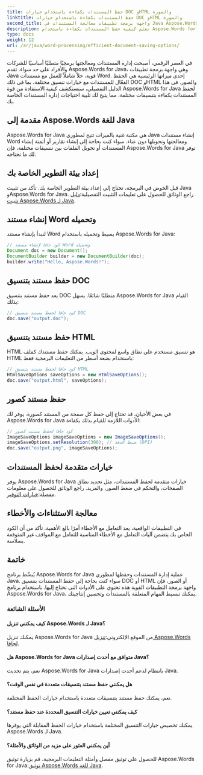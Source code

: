 ```yaml
---
title: حفظ المستندات بكفاءة باستخدام خيارات DOC وHTML والصورة
linktitle: حفظ المستندات بكفاءة باستخدام خيارات DOC وHTML والصورة
second_title: واجهة برمجة تطبيقات معالجة المستندات في Java Aspose.Words
description: تعلم كيفية حفظ المستندات بكفاءة باستخدام Aspose.Words for Java. يغطي هذا الدليل خطوة بخطوة خيارات DOC وHTML والصور، مما يعزز مهاراتك في إدارة المستندات.
type: docs
weight: 12
url: /ar/java/word-processing/efficient-document-saving-options/
---
```

في العصر الرقمي، أصبحت إدارة المستندات ومعالجتها برمجيًا متطلبًا أساسيًا للشركات والأفراد على حد سواء. تقدم Aspose.Words for Java، وهي واجهة برمجة تطبيقات Java قوية، حلاً شاملاً للعمل مع مستندات Word. إحدى ميزاتها الرئيسية هي الحفظ الفعّال للمستندات مع خيارات تنسيق مختلفة، بما في ذلك DOC وHTML والصور. في هذا الدليل التفصيلي، سنستكشف كيفية الاستفادة من قوة Aspose.Words for Java لحفظ المستندات بكفاءة بتنسيقات مختلفة، مما يتيح لك تلبية احتياجات إدارة المستندات الخاصة بك.


## مقدمة إلى Aspose.Words للغة Java

Aspose.Words for Java هي مكتبة غنية بالميزات تتيح لمطوري Java إنشاء مستندات Word ومعالجتها وتحويلها دون عناء. سواء كنت بحاجة إلى إنشاء تقارير أو أتمتة إنشاء المستندات أو تحويل الملفات بين تنسيقات مختلفة، فإن Aspose.Words for Java توفر لك ما تحتاجه.

## إعداد بيئة التطوير الخاصة بك

قبل الخوض في البرمجة، تحتاج إلى إعداد بيئة التطوير الخاصة بك. تأكد من تثبيت Java وAspose.Words for Java. راجع الوثائق للحصول على تعليمات التثبيت التفصيلية:[دليل تثبيت Aspose.Words لـ Java](https://releases.aspose.com/words/java/).

## إنشاء مستند Word وتحميله

لنبدأ بإنشاء مستند Word بسيط وتحميله باستخدام Aspose.Words for Java:

```java
// كود جافا لإنشاء مستند Word وتحميله
Document doc = new Document();
DocumentBuilder builder = new DocumentBuilder(doc);
builder.write("Hello, Aspose.Words!");
```

## حفظ مستند بتنسيق DOC

يعد حفظ مستند بتنسيق DOC متطلبًا شائعًا. يسهل Aspose.Words for Java القيام بذلك:

```java
// كود جافا لحفظ مستند بتنسيق DOC
doc.save("output.doc");
```

## حفظ مستند بتنسيق HTML

HTML هو تنسيق مستخدم على نطاق واسع لمحتوى الويب. يمكنك حفظ مستندك كملف HTML باستخدام بضعة أسطر من التعليمات البرمجية فقط:

```java
// كود جافا لحفظ مستند بتنسيق HTML
HtmlSaveOptions saveOptions = new HtmlSaveOptions();
doc.save("output.html", saveOptions);
```

## حفظ مستند كصور

في بعض الأحيان، قد تحتاج إلى حفظ كل صفحة من المستند كصورة. يوفر لك Aspose.Words for Java الأدوات اللازمة للقيام بذلك بكفاءة:

```java
// كود جافا لحفظ مستند كصور
ImageSaveOptions imageSaveOptions = new ImageSaveOptions();
imageSaveOptions.setResolution(300); // ضبط الدقة (DPI)
doc.save("output.png", imageSaveOptions);
```

## خيارات متقدمة لحفظ المستندات

 يوفر Aspose.Words for Java خيارات متقدمة لحفظ المستندات، مثل تحديد نطاق الصفحات، والتحكم في ضغط الصور، والمزيد. راجع الوثائق للحصول على معلومات مفصلة:[خيارات التوفير](https://reference.aspose.com/words/java/com.aspose.words/saveoptions/).

## معالجة الاستثناءات والأخطاء

في التطبيقات الواقعية، يعد التعامل مع الأخطاء أمرًا بالغ الأهمية. تأكد من أن الكود الخاص بك يتضمن آليات التعامل مع الأخطاء المناسبة للتعامل مع المواقف غير المتوقعة بسلاسة.

## خاتمة

يُبسِّط برنامج Aspose.Words for Java عملية إدارة المستندات وحفظها لمطوري Java. سواء كنت بحاجة إلى حفظ المستندات بتنسيق DOC أو HTML أو الصور، فإن واجهة برمجة التطبيقات القوية هذه تحتوي على الأدوات التي تحتاج إليها. باستخدام برنامج Aspose.Words for Java، يمكنك تبسيط المهام المتعلقة بالمستندات وتحسين إنتاجيتك.

### الأسئلة الشائعة

#### كيف يمكنني تنزيل Aspose.Words لـ Java؟

 يمكنك تنزيل Aspose.Words for Java من الموقع الإلكتروني:[تنزيل Aspose.Words لجافا](https://releases.aspose.com/words/java/).

#### هل Aspose.Words for Java متوافق مع أحدث إصدارات Java؟

نعم، يتم تحديث Aspose.Words for Java بانتظام لدعم أحدث إصدارات Java.

#### هل يمكنني حفظ مستند بتنسيقات متعددة في نفس الوقت؟

نعم، يمكنك حفظ مستند بتنسيقات متعددة باستخدام خيارات الحفظ المختلفة.

#### كيف يمكنني تعيين خيارات التنسيق المحددة عند حفظ مستند؟

يمكنك تخصيص خيارات التنسيق المختلفة باستخدام خيارات الحفظ المقابلة التي يوفرها Aspose.Words لـ Java.

#### أين يمكنني العثور على مزيد من الوثائق والأمثلة؟

 للحصول على توثيق مفصل وأمثلة التعليمات البرمجية، قم بزيارة توثيق Aspose.Words for Java:[توثيق Aspose.Words للغة Java](https://reference.aspose.com/words/java/).
